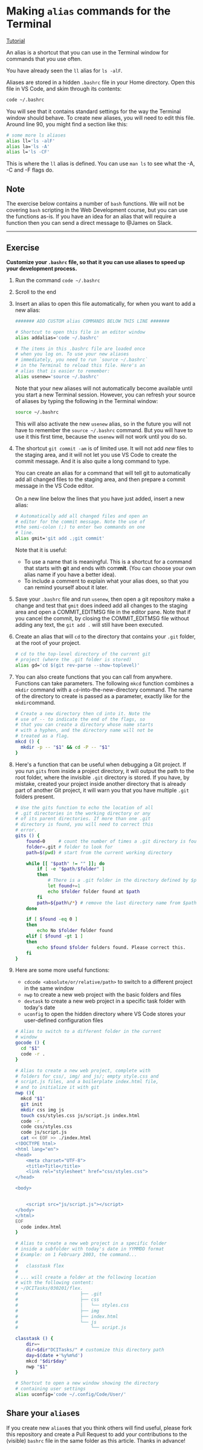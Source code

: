 # Making `alias` commands for the Terminal

[Tutorial](https://linuxize.com/post/how-to-create-bash-aliases/)

An alias is a shortcut that you can use in the Terminal window for commands that you use often.

You have already seen the `ll` alias for `ls -alF`.

Aliases are stored in a hidden `.bashrc` file in your Home directory. Open this file in VS Code, and skim through its contents:

```bash
code ~/.bashrc
```

You will see that it contains standard settings for the way the Terminal window should behave. To create new aliases, you will need to edit this file. Around line 90, you might find a section like this:

```bash
# some more ls aliases
alias ll='ls -alF'
alias la='ls -A'
alias l='ls -CF'
```
This is where the `ll` alias is defined. You can use `man ls` to see what the -A, -C and -F flags do.

## Note
The exercise below contains a number of `bash` functions. We will not be covering `bash` scripting in the Web Development course, but you can use the functions as-is. If you have an idea for an alias that will require a function then you can send a direct message to @James on Slack.

---

## Exercise

**Customize your `.bashrc` file, so that it you can use aliases to speed up your development process.**

1. Run the command `code ~/.bashrc`
2. Scroll to the end
3. Insert an alias to open this file automatically, for when you want to add a new alias:
    ```bash
    ####### ADD CUSTOM alias COMMANDS BELOW THIS LINE #######

    # Shortcut to open this file in an editor window
    alias addalias='code ~/.bashrc'

    # The items in this .bashrc file are loaded once
    # when you log on. To use your new aliases
    # immediately, you need to run `source ~/.bashrc`
    # in the Terminal to reload this file. Here's an
    # alias that is easier to remember:
    alias usenew='source ~/.bashrc'
    ```
    Note that your new aliases will not automatically become available until you start a new Terminal session. However, you can refresh your source of aliases by typing the following in the Terminal window:

    ```bash
    source ~/.bashrc
    ```

    This will also activate the new `usenew` alias, so in the future you will not have to remember the `source ~/.bashrc` command. But you will have to use it this first time, because the `usenew` will not work until you do so.

4. The shortcut `git commit -am` is of limited use. It will not add *new* files to the staging area, and it will not let you use VS Code to create the commit message. And it is also quite a long command to type.

    You can create an alias for a command that will tell git to automatically add all changed files to the staging area, and then prepare a commit message in the VS Code editor.<br><br>On a new line below the lines that you have just added, insert a new alias:
    ```bash
    # Automatically add all changed files and open an
    # editor for the commit message. Note the use of
    #the semi-colon (;) to enter two commands on one
    # line.
    alias gmit='git add .;git commit'
    ```

   Note that it is useful:
   * To use a name that is meaningful. This is a shortcut for a command that starts with **g**it and ends with com**mit**. (You can choose your own alias name if you have a better idea).
   * To include a comment to explain what your alias does, so that you can remind yourself about it later.

5. Save your `.bashrc` file and run `usenew`, then open a git repository make a change and test that `gmit` does indeed add all changes to the staging area and open a COMMIT_EDITMSG file in the editor pane. Note that if you cancel the commit, by closing the COMMIT_EDITMSG file without adding any text, the `git add .` will still have been executed.

6. Create an alias that will `cd` to the directory that contains your `.git` folder, at the root of your project.
    ```bash
    # cd to the top-level directory of the current git
    # project (where the .git folder is stored)
    alias gd='cd $(git rev-parse --show-toplevel)'
    ```
7.  You can also create functions that you can call from anywhere. Functions can take parameters. The following `mkcd` function combines a `mkdir` command with a `cd`-into-the-new-directory command. The name of the directory to create is passed as a parameter, exactly like for the `mkdir`command.

    ```bash
    # Create a new directory then cd into it. Note the
    # use of -- to indicate the end of the flags, so
    # that you can create a directory whose name starts
    # with a hyphen, and the directory name will not be
    # treated as a flag.
    mkcd () {
      mkdir -p -- "$1" && cd -P -- "$1"
    }
    ```
8.  Here's a function that can be useful when debugging a Git project. If you run `gits` from inside a project directory, it will output the path to the root folder, where the invisible `.git` directory is stored. If you have, by mistake, created your project inside another directory that is already part of another Git project, it will warn you that you have multiple `.git` folders present.
    ```bash
    # Use the gits function to echo the location of all
    # .git directories in the working directory or any
    # of its parent directories. If more than one .git
    # directory is found, you will need to correct this
    # error.
    gits () {
        found=0     # count the number of times a .git directory is found
        folder=.git # folder to look for
        path=$(pwd) # start from the current working directory

        while [[ "$path" != "" ]]; do
            if [ -e "$path/$folder" ]
            then
                # There is a .git folder in the directory defined by $path
                let found+=1
                echo $folder folder found at $path
            fi
            path=${path%/*} # remove the last directory name from $path
        done

        if [ $found -eq 0 ]
        then
            echo No $folder folder found
        elif [ $found -gt 1 ]
        then
            echo $found $folder folders found. Please correct this.
        fi
    }
    ```

9.  Here are some more useful functions:
    * `cdcode <absolute/or/relative/path>` to switch to a different project in the same window
    * `nwp` to create a new web project with the basic folders and files
    * `devtask` to create a new web project in a specific task folder with today's date
    * `uconfig` to open the hidden directory where VS Code stores your user-defined configuration files

    ```bash
    # Alias to switch to a different folder in the current
    # window
    gocode () {
      cd "$1"
      code -r .
    }

    # Alias to create a new web project, complete with
    # folders for css/, img/ and js/; empty style.css and
    # script.js files, and a boilerplate index.html file,
    # and to initialize it with git
    nwp (){
      mkcd "$1"
      git init
      mkdir css img js
      touch css/styles.css js/script.js index.html
      code -r .
      code css/styles.css
      code js/script.js
      cat << EOF >> ./index.html
    <!DOCTYPE html>
    <html lang="en">
    <head>
        <meta charset="UTF-8">
        <title>Title</title>
        <link rel="stylesheet" href="css/styles.css">
    </head>

    <body>


        <script src="js/script.js"></script>
    </body>
    </html>
    EOF
      code index.html
    }

    # Alias to create a new web project in a specific folder
    # inside a subfolder with today's date in YYMMDD format
    # Example: on 1 February 2003, the command...
    #
    #   classtask flex
    #
    # ... will create a folder at the following location
    # with the following content:
    # ~/DCITasks/030201/flex.
    #                       ├── .git
    #                       ├── css
    #                       │   └── styles.css
    #                       ├── img
    #                       ├── index.html
    #                       └── js
    #                           └── script.js

    classtask () {
        dir=~
        dir=$dir"DCITasks/" # customize this directory path
        day=$(date +'%y%m%d')
        mkcd "$dir$day"
        nwp "$1"
    }

    # Shortcut to open a new window showing the directory
    # containing user settings
    alias uconfig='code ~/.config/Code/User/'
    ```

## Share your `alias`es

If you create new `alias`es that you think others will find useful, please fork this repository and create a Pull Request to add your contributions to the (visible) `bashrc` file in the same folder as this article. Thanks in advance!
